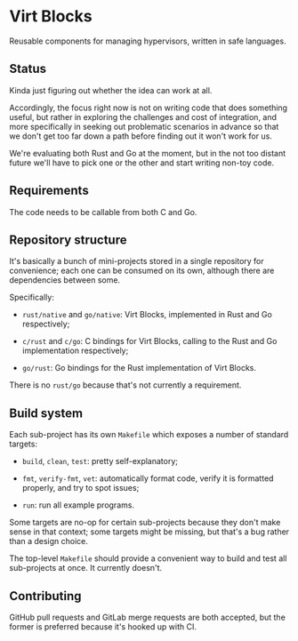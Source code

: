 # Virt Blocks

Reusable components for managing hypervisors, written in safe
languages.

## Status

Kinda just figuring out whether the idea can work at all.

Accordingly, the focus right now is not on writing code that does
something useful, but rather in exploring the challenges and cost of
integration, and more specifically in seeking out problematic
scenarios in advance so that we don't get too far down a path before
finding out it won't work for us.

We're evaluating both Rust and Go at the moment, but in the not too
distant future we'll have to pick one or the other and start writing
non-toy code.

## Requirements

The code needs to be callable from both C and Go.

## Repository structure

It's basically a bunch of mini-projects stored in a single repository
for convenience; each one can be consumed on its own, although there
are dependencies between some.

Specifically:

* `rust/native` and `go/native`: Virt Blocks, implemented in Rust and
  Go respectively;

* `c/rust` and `c/go`: C bindings for Virt Blocks, calling to the
  Rust and Go implementation respectively;

* `go/rust`: Go bindings for the Rust implementation of Virt Blocks.

There is no `rust/go` because that's not currently a requirement.

## Build system

Each sub-project has its own `Makefile` which exposes a number of
standard targets:

* `build`, `clean`, `test`: pretty self-explanatory;

* `fmt`, `verify-fmt`, `vet`: automatically format code, verify it
  is formatted properly, and try to spot issues;

* `run`: run all example programs.

Some targets are no-op for certain sub-projects because they don't
make sense in that context; some targets might be missing, but that's
a bug rather than a design choice.

The top-level `Makefile` should provide a convenient way to build and
test all sub-projects at once. It currently doesn't.

## Contributing

GitHub pull requests and GitLab merge requests are both accepted, but
the former is preferred because it's hooked up with CI.
